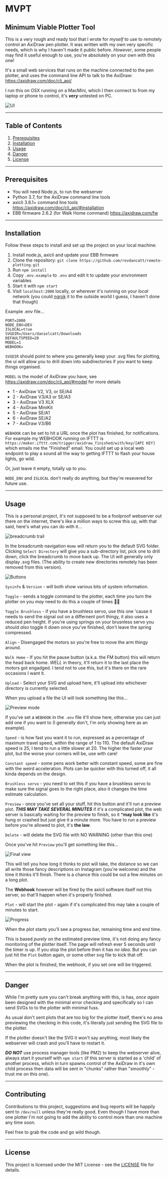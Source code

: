 # MVPT
## Minimum Viable Plotter Tool

This is a very rough and ready tool that I wrote for _myself_ to use to remotely control an AxiDraw pen plotter. It was written with my own very specific needs, which is why I haven't made it public before. _However_, some people may find it useful enough to use, you're absolutely on your own with this one!

It's a small web services that runs on the machine connected to the pen plotter, and uses the command line API to talk to the AxiDraw: https://axidraw.com/doc/cli_api/

I run this on OSX running on a MacMini, which I then connect to from my laptop or phone to control, it's ***very*** untested on PC.

![UI](https://raw.githubusercontent.com/revdancatt/remote-plotting/master/README-imgs/ui.png?token=GHSAT0AAAAAACBGWLNWNW7IITEBH6QPZKOKZB6SOFQ)

----

## Table of Contents

1. [Prerequisites](#prerequisites)
2. [Installation](#installation)
3. [Usage](#usage)
4. [Danger](#danger)
5. [License](#license)

----

## Prerequisites

- You will need Node.js, to run the webserver
- Python 3.7, for the AxiDraw command line tools
- axicli 3.8.1+ command line tools https://axidraw.com/doc/cli_api/#installation
- EBB firmware 2.6.2 (for Walk Home command) https://axidraw.com/fw

----

## Installation

Follow these steps to install and set up the project on your local machine:

1. Install node.js, axicli and update your EBB firmware
2. Clone the repository: `git clone https://github.com/revdancatt/remote-plotting.git`
3. Run `npm install`
4. Copy `.env.example` to `.env` and edit it to update your environment variables
5. Start it with `npm start`
6. Visit `localhost:2000` locally, or wherever it's running on your _local_ network (you could [ngrok](https://ngrok.com/product) it to the outside world I guess, I haven't done that though)

Example .env file...

```
PORT=2000
NODE_ENV=DEV
ISLOCAL=true
SVGDIR=/Users/danielcatt/Downloads
DEFAULTSPEED=20
MODEL=1
WEBHOOK=
```

`SVGDIR` should point to where you generally keep your .svg files for plotting, the ui will allow you to drill down into subdirectories if you want to keep things organised.

`MODEL` is the model of AxiDraw you have, see https://axidraw.com/doc/cli_api/#model for more details

* 1 - AxiDraw V2, V3, or SE/A4
* 2 - AxiDraw V3/A3 or SE/A3
* 3 - AxiDraw V3 XLX
* 4 - AxiDraw MiniKit
* 5 - AxiDraw SE/A1
* 6 - AxiDraw SE/A2
* 7 - AxiDraw V3/B6

`WEBHOOK` can be set to hit a URL once the plot has finished, for notifications. For example my WEBHOOK running on IFTTT is `https://maker.ifttt.com/trigger/axidraw_finished/with/key/[API KEY]` which emails me the "Finished" email. You could set up a local web endpoint to play a sound all the way to getting IFTTT to flash your house lights, go wild.

Or, just leave it empty, totally up to you.

`NODE_ENV` and `ISLOCAL` don't really do anything, but they're resevered for future use.

----
## Usage

This is a personal project, it's not supposed to be a foolproof webserver out there on the internet, there's like a million ways to screw this up, with that said, here's what you can do with it...

![breadcrumb trail](https://raw.githubusercontent.com/revdancatt/remote-plotting/master/README-imgs/breadcrumb.png?token=GHSAT0AAAAAACBGWLNX7YQIZUHXQJ5BNGQIZB6QVTQ)

In the breadcrumb navigation `Home` will return you to the default SVG folder. Clicking `Select Directory` will give you a sub-directory list, pick one to drill down, click the breadcrumb to move back up. The UI will generally only display .svg files. (The ability to create new directories remotely has been removed from this version).

![Buttons](https://raw.githubusercontent.com/revdancatt/remote-plotting/master/README-imgs/buttons.png?token=GHSAT0AAAAAACBGWLNW4CX4K7CMSQM5VSTCZB6QNUA)

`Sysinfo` & `Version` - will both show various bits of system information.

`Toggle` - sends a toggle command to the plotter, each time you turn the plotter on you _may_ need to do this a couple of times 🤷‍♂️

`Toggle Brushless` - if you have a brushless servo, use this one 'cause it needs to send the signal out on a differnent port thingy, it also uses a reduced pen height. If you're using springs on your brusnless servo you should _also_ toggle it down once you've finished, don't leave the spring compressed.

`Align` - Disengaged the motors so you're free to move the arm thingy around.

`Walk Home` - If you hit the pause button (a.k.a. the FM button) this will return the head back home. _WELL_ in theory, it'll return it to the last place the motors got engadged. I tend not to use this, but it's there on the rare occasions I want it.

`Upload` - Select your SVG and upload here, it'll upload into whichever directory is currently selected.

When you upload a file the UI will look something like this...

![Preview mode](https://raw.githubusercontent.com/revdancatt/remote-plotting/master/README-imgs/preview.png?token=GHSAT0AAAAAACBGWLNWY3Z4N4MDWRX6B3HIZB6Q25Q)

If you've set a `WEBHOOK` in the `.env` file it'll show here, otherwise you can just add one if you want to (I generally don't, I'm only showing here as an example).

`Speed` - is how fast you want it to run, expressed as a percentage of maximum travel speed, within the range of 1 to 110. The default AxiDraw speed is 25, I tend to run a little slower at 20. The higher the faster your plot, but the worse your corners will be, use with care!

`Constant speed` - some pens work better with constant speed, some are fine with the weird acceleration. Plots can be quicker with this turned off, it all kinda depends on the design.

`Brushless servo` - you need to set this if you have a brushless servo to make sure the signal goes to the right place, also it changes the time estimate calculation.

`Preview` - once you've set all your stuff, hit this button and it'll run a preview plot. ***THIS MAY TAKE SEVERAL MINUTES*** if it's a complicated plot, the web server is basically waiting for the preview to finish, so it ***may look like** it's hung or crashed but just give it a minute more. You have to run a preview before you're allowed to plot, it's **the law**.

`Delete` - will delete the SVG file with NO WARNING (other than this one)

Once you've hit `Preview` you'll get something like this...

![Final view](https://raw.githubusercontent.com/revdancatt/remote-plotting/master/README-imgs/final.png?token=GHSAT0AAAAAACBGWLNWXLZCUZ5IT46GE5NSZB6RE5A)

This will tell you how long it thinks to plot will take, the distance so we can all write those fancy descriptions on Instagram (you're welcome) and the time it thinks it'll finish. There is a chance this could be out a few minutes on a long plot.

The **Webhook** however will be fired by the axicli software itself not this server, so that'll happen when it's properly finished.

`Plot` - will start the plot - again if it's complicated this may take a couple of minutes to start.

![Progress](https://raw.githubusercontent.com/revdancatt/remote-plotting/master/README-imgs/progress.png?token=GHSAT0AAAAAACBGWLNWFRSGMM6LJJW67F5EZB6RJUQ)

When the plot starts you'll see a progress bar, remaining time and end time.

This is based *purely* on the estimated preview time, it's not doing any fancy monitoring of the plotter itself. The page will refresh ever 5 seconds until the timer is up. If you stop the plot before then it has _no idea_. But you can just hit the `Plot` button again, or some other svg file to kick that off.

When the plot is finished, the webhook, if you set one will be triggered.

----
## Danger

While I'm pretty sure you can't break anything with this, is has, _once again_ been designed with the minimal error checking and specifically so I can send SVGs to to the plotter with minimal fuss.

As usual don't sent plots that are too big for the plotter itself, there's no area previewing the checking in this code, it's literally just sending the SVG file to the plotter.

If the plotter doesn't like the SVG it won't say anything, most likely the webserver will crash and you'll have to restart it.

***DO NOT*** use process manager tools (like PM2) to keep the webserver alive, always start it yourself with `npm start` (if this server is started as a 'child' of another process, which in turn spawns control of the AxiDraw in it's own child process then data will be sent in "chunks" rather than "smoothly" - trust me on this one).

----
## Contributing

Contributions to this project, suggestions and bug reports will be happily sent to `/dev/null` unless they're really good. Even though I have more than one plotter I'm not going to add the ability to control more than one machine any time soon.

Feel free to grab the code and go wild though.

----
## License

This project is licensed under the MIT License - see the [LICENSE](LICENSE) file for details.